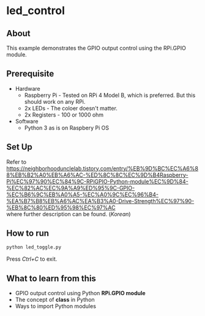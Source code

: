 # led_control

## About
This example demonstrates the GPIO output control using the RPi.GPIO module.

## Prerequisite
* Hardware
    * Raspberry Pi - Tested on RPi 4 Model B, which is preferred. But this should work on any RPi.
    * 2x LEDs - The coloer doesn't matter.
    * 2x Registers - 100 or 1000 ohm
* Software
    * Python 3 as is on Raspbery Pi OS

## Set Up
Refer to<br /> https://neighborhoodunclelab.tistory.com/entry/%EB%9D%BC%EC%A6%88%EB%B2%A0%EB%A6%AC-%ED%8C%8C%EC%9D%B4Raspberry-Pi%EC%97%90%EC%84%9C-RPiGPIO-Python-module%EC%9D%84-%EC%82%AC%EC%9A%A9%ED%95%9C-GPIO-%EC%B6%9C%EB%A0%A5-%EC%A0%9C%EC%96%B4-%EA%B7%B8%EB%A6%AC%EA%B3%A0-Drive-Strength%EC%97%90-%EB%8C%80%ED%95%98%EC%97%AC <br />where further description can be found. (*Korean*)

## How to run
```bash
python led_toggle.py
```
Press *Ctrl+C* to exit.

## What to learn from this
* GPIO output control using Python **RPi.GPIO module**
* The concept of **class** in Python
* Ways to import Python modules
